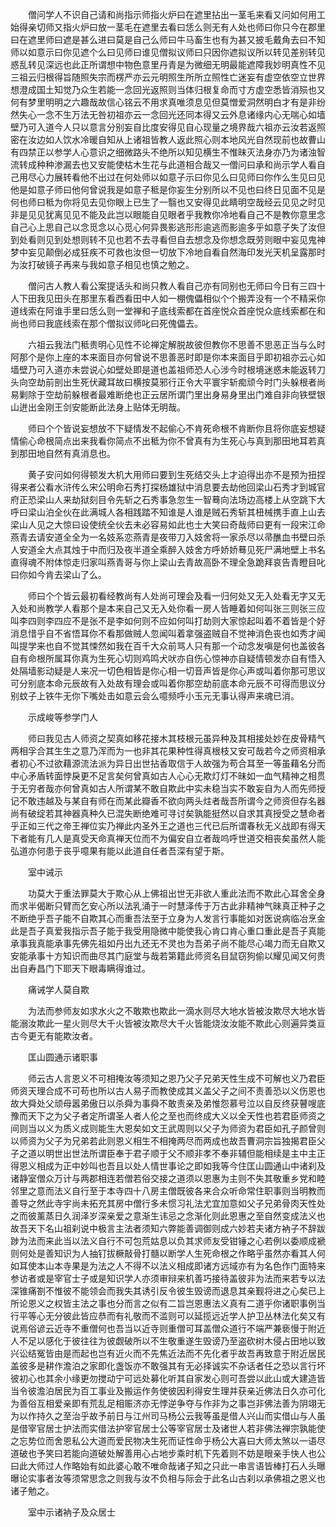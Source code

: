 <!-- { "loadSidebar": true } -->
　　僧问学人不识自己请和尚指示师指火炉曰在遮里拈出一茎毛来看又问如何用工始得亲切师又指火炉曰放一茎毛在遮里去看曰恁么则无有人处也师曰你只今在郡里曰在遮里师曰遮是甚么进曰莫是自己么师曰牛马畜生也有为甚又披毛戴角去曰不知师以如意示曰你见遮个么曰见师曰谁见僧拟议师曰只因你遮拟议所以转见差别转见惑乱转见深远也此正所谓想中物色意里丹青是为微细无明最能遮障我妙明真性不见三祖云归根得旨随照失宗而楞严亦云元明照生所所立照性亡迷妄有虚空依空立世界想澄成国土知觉乃众生若能一念回光返照则当体归根复命而寸方虚空悉皆消殒也又何有梦里明明之六趣哉故信心铭云不用求真唯须息见但莫憎爱洞然明白才有是非纷然失心一念不生万法无咎初祖亦云一念回光还同本得又云外息诸缘内心无喘心如墙壁乃可入道今人只以意言分别妄自比度安得见自心现量之境界哉六祖亦云汝若返照密在汝边如人饮水冷暖自知从上诸祖皆教人返此照心则本地风光自然现前也故曹山有四禁正以参学人心意识之细微路头不绝所以知见横生不惟昧灭法身亦乃为诸浊智流转成种种渗漏去也又安能使枯木生花与此道相合哉又一僧问曰承和尚示学人看自己用尽心力展转看他不出过在何处师以如意子示曰你见么曰见师曰你作么生见曰见他是如意子师曰他何曾说我是如意子秪是你妄生分别所以不见也曰终日见面不见是何也师曰秪为你将见去见你眼上已生了一翳也又安得见此睛明空哉经云见见之时见非是见见犹离见见不能及此岂以眼能自见眼者乎我教你冷地看自己不是教你意里念自己心上思自己以念觅念以心觅心何异畏影逃形形逾逃而影逾多乎如意子失了汝但到处看则见到处想则转不见也若不去寻看但自去想念及你想念既劳则眼中妄见鬼神梦中妄见颠倒必成狂疾不可救也汝但一切放下冷地自看自然海印发光天机呈露那时为汝打破镜子再来与我如意子相见也慎之勉之。

　　僧问古人教人看公案提话头和尚只教人看自己亦有同别也无师曰今日有三四十人下田我见田头在那里东看西看田中人如一棚傀儡相似个个搬弄没有一个不精采你道线索在阿谁手里曰恁么则一堂禅和子底线索都在首座悦众首座悦众底线索都在和尚也师曰我底线索在那个僧拟议师叱曰死傀儡去。

　　六祖云我法门秪贵明心见性不论禅定解脱故彼但教你不思善不思恶正当与么时阿那个是你上座的本来面目亦何曾说不思善恶时即是你本来面目乎即初祖亦云心如墙壁乃可入道亦未尝说心如壁处即是道也盖祖师恐人心涉今时根境迷惑未能返转刀头向空劫前剖出生死伏藏耳故曰横按莫邪行正令大平寰宇斩痴顽今时门头躲根者尚易剿除于空劫前躲根者最难断绝也正云居所谓门里出身易身里出门难自非向铁壁银山迸出金刚王剑安能断此法身上贴体无明哉。

　　师曰个个皆说妄想放不下疑情发不起偷心不肯死命根不肯断你且将你底妄想疑情偷心命根简点出来我看你简点不出秪为你不曾真有为生死心与真到那田地耳若真到那田地自然有真消息也。

　　黄子安问如何得顿发大机大用师曰要到生死结交头上才迫得出亦不是预为扭捏得来者公看水浒传么宋公明命石秀打探杨雄狱中消息要去劫他回梁山石秀才到城官府正恐梁山人来劫狱刻目令先斩之石秀事急忽生一智蓦向法场边高楼上从空跳下大呼曰梁山泊全伙在此满城人各相践踏不知谁是人谁是贼石秀斩其杻械携手直上山去梁山人见之大惊曰设使统全伙去未必容易如此也士大笑曰奇哉师曰更有一段宋江命燕青去请安道全全为一名妓系恋燕青是夜带刀入妓舍将一家杀尽以帚醮血书壁曰杀人安道全大点其烛于中而归及夜半道全乘醉入妓舍方呼娇娇蓦见死尸满地壁上书名直得魂不附体惊走归家叫燕青哥与你上梁山去青故高卧不理全急跪拜哀告青瞪目叱曰你如今肯去梁山了么。

　　师曰个个皆云最初看经教尚有人处尚可理会及看一归何处又无入处看无字又无入处和尚教学人看那个是本来自己又无入处你看一房人皆睡着如何叫张三则张三应叫李四则李四应不是张不是李如何则不应如何叫打劫则大家惊起叫着不着皆是个好消息惜乎自不省悟耳你不看那做贼人忽闻叫着拿强盗贼自不觉神消色丧也如秀才闻叫提学来也自不觉其悚然如我在百千大众前骂人只有那一个动念发嗔是何也盖彼各自有命根所属耳你真为生死心切则鸡鸣犬吠亦自伤心惊神亦自疑情顿发亦自有悟入处隔墙影动疑是人来况一切色相皆是你心相一切音声皆是你心声或叫着你那可思议可分别底本命元辰故有入处故有理会或叫着你那空劫前底本命元辰不可得而思议分别蚊子上铁牛无你下嘴处击如意云会么噫频呼小玉元无事认得声来魂已消。

　　示成峻等参学门人

　　师曰我见古人师资之契真如移花接木其枝根元虽异种及其相接处妙在皮骨精气两相孚合其生生之意乃浑而为一也非其花果种性得真根枝又安可哉若今之师资相承者初心不过欲藉源流法派为异日出世拈香取信于人故强为苟合耳至一等虽藉名分而中心矛盾转面悖戾更不足言矣何曾真如古人心心无欺灯灯不昧如一血气精神之相贯于无穷者哉亦何曾真如古人所谓某不敢自欺此中实未稳当实不敢妄自为人而先师授记不敢违越及与某自有师在而某此瓣香不欲向两头炷者哉吾所谓今之师资但存名器尚有破绽若其神器真种久已混失断绝难可寻讨矣孰能挺然以自求其真授受之慧命者乎正如三代之帝王禅位实乃禅此内圣外王之道也三代已后所谓春秋无义战即有得天下者能有几人是真受天命真禅天位而不为偏安自立者哉呜呼世道交相丧矣虽然人能弘道亦何患于丧乎噫果有能以此道自任者吾深有望于斯。

　　室中诫示

　　功莫大于重法罪莫大于欺心从上佛祖出世无非欲人重此法而不欺此心耳舍全身而求半偈断只臂而乞安心所以法乳涌于一时慧泽传于万古此非精神气昧真正种子之不断绝乎吾子能不自欺其心而重吾法至于立身为人发言行事能如对医说病临冶烹金此是吾子真爱我指示吾子能于我受用隐微中能使我心肯口肯心重口重此是吾子真能承事我真能承事先佛先祖如丹出九还无不灵也为吾弟子尚不能尽心竭力而无自欺又安能承事十方知识而曲尽其门庭堂与哉若第籍此师资名目鼠窃狗偷以耀见闻又何贵出自寿昌门下耶天下眼毒瞒得谁过。

　　痛诫学人莫自欺

　　为法而参师友如求水火之不敢欺也欺此一滴水则尽大地水皆被汝欺尽大地水皆能溺汝欺此一星火则尽大千火皆被汝欺尽大千火皆能烧汝汝能不欺此心则遍异类亘古今更无有能欺汝者。

　　匡山圆通示诸职事

　　师云古人言恩义不可相掩汝等须知之恩乃父子兄弟天性生成不可解也义乃君臣师资天理合成不可苟也所以古人易子而教使成其义盖父子之间不责善恐以义伤恩也故大舜处父顽母嚣弟傲日以杀舜为事舜不敢责亲及弟惟怨慕号泣以自反终获瞽嗖底豫而天下之为父子者定所谓圣人者人伦之至也而终成大义以全天性也若君臣师资之间则当以义为质义成则能生大恩矣如文王武周则以父子为师资为君臣如孔子颜曾则以师资为父子为兄弟若此则恩义相生不相掩两尽而两成也故吾曹洞宗旨独揭君臣父子之道以明世出世法所谓臣奉于君子顺于父不顺非孝不奉非辅但能相续是主中主正得恩义相成为正中妙叫也吾且以处人情世事论之即如我等今住匡山圆通山中诸刹及诸静室僧众万计与两郡相连若僧若俗交接之道须以恩惠为主则不失其敬重乡党和睦邻里之意而法义自行至于本寺四十八房主僧既彼各来合众听命常住职事则当明教而善导之然此寺宇尚未拓充其房中僧行多未惯习礼法尤宜加意如父子兄弟骨肉天性处之而彼薰蒸日久润泽岁深亲爱之意渐生讳忌之念渐化则此恩惠之至自然变成法义也故吾天下名山祖刹说中极言主法者须知六弊能善调御则成六妙若夫诸方衲子不辞跋踄为法而来此当以法义自行不可包荒姑息以负其求师友受钳锤之心若例以委顺成褫则何处是善知识为人抽钉拔橛敲骨打髓以断学人生死命根之作略乎虽然亦看其人何如耳使本山本寺果是为法之人不得不以法义相成即诸方远域亦有为名色作门面特来参访者或是宰官士子或是知识学人亦须审辩来机善巧接待盖彼非为法而来若专以法深锥痛劄不惟彼不能领会而我失其诱引反令彼生毁谤而退息其亲觐将进之心矣已上所论恩义之权皆主法之事也分而言之似有二旨岂恩惠法义真有二道乎你诸职事例当行平等心无分彼此皆应恭而有礼敬而不滥则可以延揽远近学人护卫丛林法化矣又有说焉俗谚云近寺不重僧何也吾当以近寺则重僧可耳盖僧众道行不端严兼亵慢于附近人不足以感化于彼往往为彼觑破所以不生敬重遂生毁谤乃至盗砍树木侵占田地以致兴讼结冤皆由是而起也岂有近火而不先焦近法而不先化者乎故吾再致意于附近居民盖彼多是耕作澹泊之家即化盏饭亦不敢强其有无必择诚实不杂话者任之恐以言行坏彼初心也其余小缘更勿搅动宁可远处募化听其自家发心则可吾尝以此山或大建造皆当令彼澹泊居民为百工事业及搬运作务使彼因利得安生理并获亲近佛法日久亦可化为善俗互相爱亲即有荒乱足相赈济亦无悖逆争夺与作非为之事岂非佛法善为阴翊无为以作持久之至治乎故予前日与江州司马杨公云我等虽是借人兴山而实借山与人虽是借宰官居士护法而实借法护宰官居士公等宰官居士及诸世人若非佛法禅宗孰能使之忘势位而舍恩私公大道而爱民物决生死而证性命乎杨公大喜曰大师太煞以一语尽道破也予笑曰若能向道破处解善用心占地步乘时机下先着则不妨是眼亲手快人也公曰此大师过人作略始有如此婆心敢不唯命哉诸子知之只此一串言语皆棒打石人头曝曝论实事者汝等须常思念之则我与汝不负相与际会于此名山古刹以承佛祖之恩义也诸子勉之。

　　室中示诸衲子及众居士


